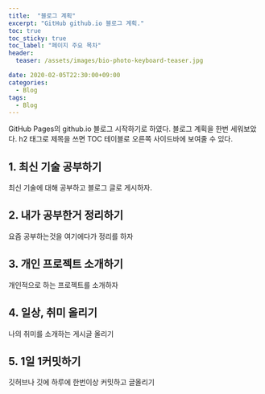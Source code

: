 ```yaml
---
title:  "블로그 계획"
excerpt: "GitHub github.io 블로그 계획."
toc: true
toc_sticky: true
toc_label: "페이지 주요 목차"
header:
  teaser: /assets/images/bio-photo-keyboard-teaser.jpg

date: 2020-02-05T22:30:00+09:00
categories:
  - Blog
tags:
  - Blog
---
```


GitHub Pages의 github.io 블로그 시작하기로 하였다.
블로그 계획을 한번 세워보았다. h2 태그로 제목을 쓰면
TOC 테이블로 오른쪽 사이드바에 보여줄 수 있다.

## 1. 최신 기술 공부하기

최신 기술에 대해 공부하고 블로그 글로 게시하자.

## 2. 내가 공부한거 정리하기

요즘 공부하는것을 여기에다가 정리를 하자

## 3. 개인 프로젝트 소개하기

개인적으로 하는 프로젝트를 소개하자

## 4. 일상, 취미 올리기

나의 취미를 소개하는 게시글 올리기

## 5. 1일 1커밋하기

깃허브나 깃에 하루에 한번이상 커밋하고 글올리기